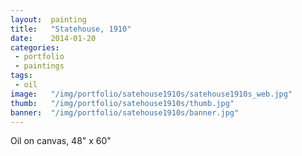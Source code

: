 ```yaml
---
layout:  painting
title:   "Statehouse, 1910"
date:    2014-01-20
categories:
 - portfolio
 - paintings
tags:
 - oil
image:   "/img/portfolio/satehouse1910s/satehouse1910s_web.jpg"
thumb:   "/img/portfolio/satehouse1910s/thumb.jpg"
banner:  "/img/portfolio/satehouse1910s/banner.jpg"
---
```


Oil on canvas, 48" x 60"